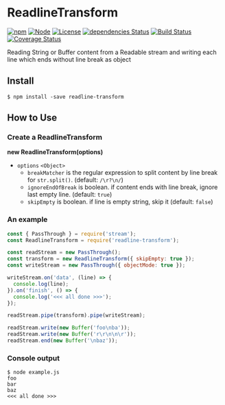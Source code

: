 # ReadlineTransform

[![npm](https://img.shields.io/npm/v/readline-transform.svg)](https://www.npmjs.com/package/readline-transform)
[![Node](https://img.shields.io/node/v/readline-transform.svg)]()
[![License](https://img.shields.io/github/license/tilfin/readline-transform.svg)]()
[![dependencies Status](https://david-dm.org/tilfin/readline-transform/status.svg)](https://david-dm.org/tilfin/readline-transform)
[![Build Status](https://travis-ci.org/tilfin/readline-transform.svg?branch=master)](https://travis-ci.org/tilfin/readline-transform)
[![Coverage Status](https://coveralls.io/repos/github/tilfin/readline-transform/badge.svg?branch=master)](https://coveralls.io/github/tilfin/readline-transform?branch=master)

Reading String or Buffer content from a Readable stream and writing each line which ends without line break as object

## Install

```
$ npm install -save readline-transform
```

## How to Use

### Create a ReadlineTransform

**new ReadlineTransform(options)**

* `options` `<Object>`
  * `breakMatcher` is the regular expression to split content by line break for `str.split()`. (default: `/\r?\n/`)
  * `ignoreEndOfBreak` is boolean. if content ends with line break, ignore last empty line. (default: `true`)
  * `skipEmpty` is boolean. if line is empty string, skip it (default: `false`)

### An example 

```javascript
const { PassThrough } = require('stream');
const ReadlineTransform = require('readline-transform');

const readStream = new PassThrough();
const transform = new ReadlineTransform({ skipEmpty: true });
const writeStream = new PassThrough({ objectMode: true });

writeStream.on('data', (line) => {
  console.log(line);
}).on('finish', () => {
  console.log('<<< all done >>>');
});

readStream.pipe(transform).pipe(writeStream);

readStream.write(new Buffer('foo\nba'));
readStream.write(new Buffer('r\r\n\n\r'));
readStream.end(new Buffer('\nbaz'));
```

### Console output

```
$ node example.js
foo
bar
baz
<<< all done >>>
```
